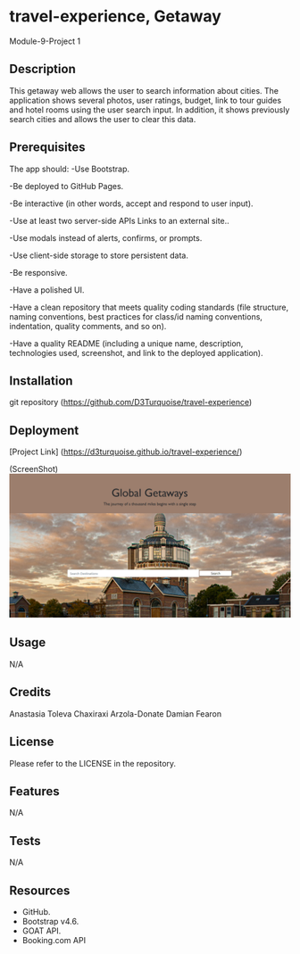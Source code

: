 # travel-experience, Getaway 
Module-9-Project 1

## Description
This getaway web allows the user to search information about cities. The application shows several photos, user ratings, budget, link to tour guides and hotel rooms using the user search input. In addition, it shows previously search cities and allows the user to clear this data. 

## Prerequisites

The app should:
-Use Bootstrap.

-Be deployed to GitHub Pages.

-Be interactive (in other words, accept and respond to user input).

-Use at least two server-side APIs Links to an external site..

-Use modals instead of alerts, confirms, or prompts.

-Use client-side storage to store persistent data.

-Be responsive.

-Have a polished UI.

-Have a clean repository that meets quality coding standards (file structure, naming conventions, best practices for class/id naming conventions, indentation, quality comments, and so on).

-Have a quality README (including a unique name, description, technologies used, screenshot, and link to the deployed application).

## Installation
 git repository (https://github.com/D3Turquoise/travel-experience)

## Deployment
[Project Link] (https://d3turquoise.github.io/travel-experience/)

(ScreenShot) ![Getaway deployed website](./website-screenshot.png)

## Usage
N/A

## Credits
Anastasia Toleva
Chaxiraxi Arzola-Donate
Damian Fearon

## License
Please refer to the LICENSE in the repository.


## Features
N/A


## Tests
N/A

## Resources
- GitHub.
- Bootstrap v4.6.
- GOAT API.
- Booking.com API